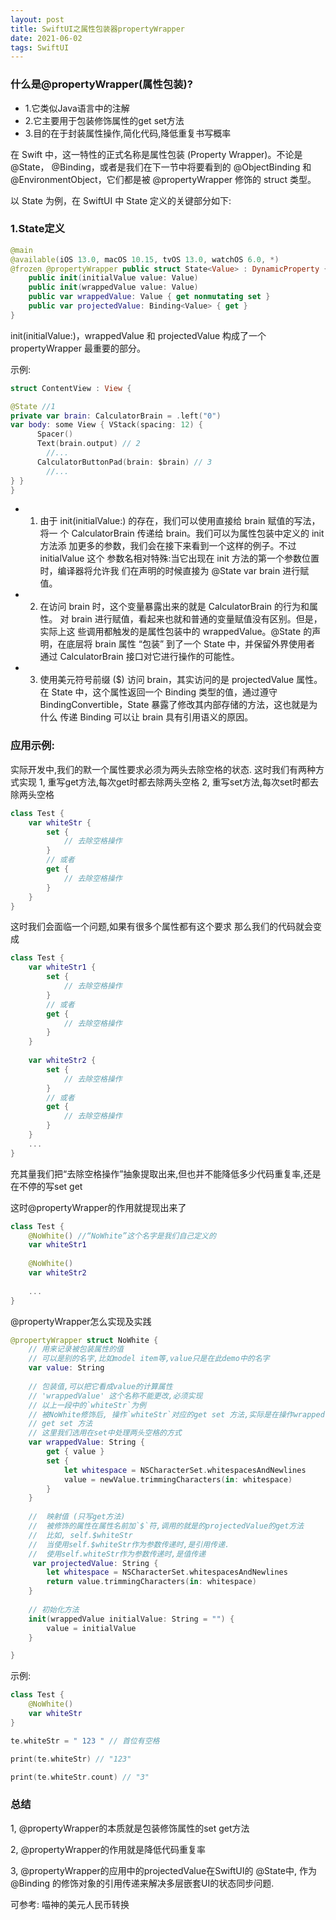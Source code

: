 ```yaml
---
layout: post
title: SwiftUI之属性包装器propertyWrapper
date: 2021-06-02
tags: SwiftUI
---
```


### 什么是@propertyWrapper(属性包装)?
- 1.它类似Java语言中的注解
- 2.它主要用于包装修饰属性的get set方法
- 3.目的在于封装属性操作,简化代码,降低重复书写概率

在 Swift 中，这一特性的正式名称是属性包装 (Property Wrapper)。不论是 @State， @Binding，或者是我们在下一节中将要看到的 @ObjectBinding 和 @EnvironmentObject，它们都是被 @propertyWrapper 修饰的 struct 类型。

以 State 为例，在 SwiftUI 中 State 定义的关键部分如下:
### 1.State定义
```swift
@main
@available(iOS 13.0, macOS 10.15, tvOS 13.0, watchOS 6.0, *)
@frozen @propertyWrapper public struct State<Value> : DynamicProperty {
    public init(initialValue value: Value)
    public init(wrappedValue value: Value)
    public var wrappedValue: Value { get nonmutating set }
    public var projectedValue: Binding<Value> { get }
}
```
init(initialValue:)，wrappedValue 和 projectedValue 构成了一个 propertyWrapper 最重要的部分。

示例:
```swift
struct ContentView : View {

@State //1
private var brain: CalculatorBrain = .left("0")
var body: some View { VStack(spacing: 12) {
      Spacer()
      Text(brain.output) // 2
        //...
      CalculatorButtonPad(brain: $brain) // 3
        //...
} }
}
```
- 1. 由于 init(initialValue:) 的存在，我们可以使用直接给 brain 赋值的写法，将一 个 CalculatorBrain 传递给 brain。我们可以为属性包装中定义的 init 方法添 加更多的参数，我们会在接下来看到一个这样的例子。不过 initialValue 这个 参数名相对特殊:当它出现在 init 方法的第一个参数位置时，编译器将允许我 们在声明的时候直接为 @State var brain 进行赋值。
- 2. 在访问 brain 时，这个变量暴露出来的就是 CalculatorBrain 的行为和属性。 对 brain 进行赋值，看起来也就和普通的变量赋值没有区别。但是，实际上这 些调用都触发的是属性包装中的 wrappedValue。@State 的声明，在底层将 brain 属性 “包装” 到了一个 State<CalculatorBrain> 中，并保留外界使用者 通过 CalculatorBrain 接口对它进行操作的可能性。
- 3. 使用美元符号前缀 ($) 访问 brain，其实访问的是 projectedValue 属性。在 State 中，这个属性返回一个 Binding 类型的值，通过遵守 BindingConvertible，State 暴露了修改其内部存储的方法，这也就是为什么 传递 Binding 可以让 brain 具有引用语义的原因。

### 应用示例:
实际开发中,我们的默一个属性要求必须为两头去除空格的状态.
这时我们有两种方式实现
1, 重写get方法,每次get时都去除两头空格
2, 重写set方法,每次set时都去除两头空格
```swift
class Test {
    var whiteStr {
        set {
            // 去除空格操作
        }
        // 或者
        get {
            // 去除空格操作
        }
    }
}
```
这时我们会面临一个问题,如果有很多个属性都有这个要求
那么我们的代码就会变成
```swift
class Test {
    var whiteStr1 {
        set {
            // 去除空格操作
        }
        // 或者
        get {
            // 去除空格操作
        }
    }
    
    var whiteStr2 {
        set {
            // 去除空格操作
        }
        // 或者
        get {
            // 去除空格操作
        }
    }
    ...
}
```
充其量我们把“去除空格操作”抽象提取出来,但也并不能降低多少代码重复率,还是在不停的写set get

这时@propertyWrapper的作用就提现出来了
```swift
class Test {
    @NoWhite() //“NoWhite”这个名字是我们自己定义的
    var whiteStr1 
    
    @NoWhite()
    var whiteStr2
    
    ...
}
```

@propertyWrapper怎么实现及实践
```swift
@propertyWrapper struct NoWhite {
    // 用来记录被包装属性的值
    // 可以是别的名字,比如model item等,value只是在此demo中的名字
    var value: String
    
    // 包装值,可以把它看成value的计算属性
    // 'wrappedValue' 这个名称不能更改,必须实现
    // 以上一段中的`whiteStr`为例
    // 被NoWhite修饰后, 操作`whiteStr`对应的get set 方法,实际是在操作wrappedValue的
    // get set 方法
    // 这里我们选用在set中处理两头空格的方式
    var wrappedValue: String {
        get { value }
        set {
            let whitespace = NSCharacterSet.whitespacesAndNewlines
            value = newValue.trimmingCharacters(in: whitespace)
        }
    }
    
    //  映射值 (只写get方法)
    //  被修饰的属性在属性名前加`$`符,调用的就是的projectedValue的get方法
    //  比如, self.$whiteStr
    //  当使用self.$whiteStr作为参数传递时,是引用传递. 
    //  使用self.whiteStr作为参数传递时,是值传递
     var projectedValue: String {
        let whitespace = NSCharacterSet.whitespacesAndNewlines
        return value.trimmingCharacters(in: whitespace)
    }
    
    // 初始化方法
    init(wrappedValue initialValue: String = "") {
        value = initialValue
    }

}
```

示例:
```swift
class Test {
    @NoWhite()
    var whiteStr
}

te.whiteStr = " 123 " // 首位有空格

print(te.whiteStr) // "123"

print(te.whiteStr.count) // "3"
```

### 总结

1, @propertyWrapper的本质就是包装修饰属性的set get方法

2, @propertyWrapper的作用就是降低代码重复率

3, @propertyWrapper的应用中的projectedValue在SwiftUI的 @State中, 作为 @Binding 的修饰对象的引用传递来解决多层嵌套UI的状态同步问题.

可参考: 喵神的美元人民币转换

